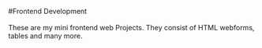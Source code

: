 #Frontend Development
<br></br>
These are my mini frontend web Projects.
They consist of HTML webforms, tables and many more.
